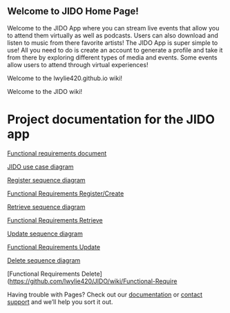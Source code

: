 ## Welcome to JIDO Home Page!

Welcome to the JIDO App where you can stream live events that allow you to attend them virtually as well as podcasts. Users can also download and listen to music from there favorite artists! 
The JIDO App is super simple to use! 
All you need to do is create an account to generate a profile and take it from there by exploring different types of media and events. Some events allow users to attend through virtual experiences!

Welcome to the lwylie420.github.io wiki!

Welcome to the JIDO wiki!
# Project documentation for the JIDO app
[Functional requirements document](https://github.com/lwylie420/JIDO/wiki/Functional-requirements-document.)

[JIDO use case diagram](https://github.com/lwylie420/JIDO/wiki/JIDO-use-case-diagram)

[Register sequence diagram](https://github.com/lwylie420/JIDO/wiki/Register-sequence-diagram)

[Functional Requirements Register/Create](https://github.com/lwylie420/JIDO/wiki/Functional-Requirements-Create)

[Retrieve sequence diagram](https://github.com/lwylie420/JIDO/blob/main/pictures/Retrieve.png)

[Functional Requirements Retrieve](https://github.com/lwylie420/JIDO/wiki/Functional-Requirements-Retrieve)

[Update sequence diagram](https://github.com/lwylie420/JIDO/blob/main/pictures/Update.png)

[Functional Requirements Update](https://github.com/lwylie420/JIDO/wiki/Functional-Requirements-Update)

[Delete sequence diagram](https://github.com/lwylie420/JIDO/blob/main/pictures/Delete.png)

[Functional Requirements Delete](https://github.com/lwylie420/JIDO/wiki/Functional-Require

Having trouble with Pages? Check out our [documentation](https://docs.github.com/categories/github-pages-basics/) or [contact support](https://support.github.com/contact) and we’ll help you sort it out.
